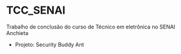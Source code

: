 # TCC_SENAI
Trabalho de conclusão do curso de Técnico em eletrônica no SENAI Anchieta
- Projeto: Security Buddy Ant
